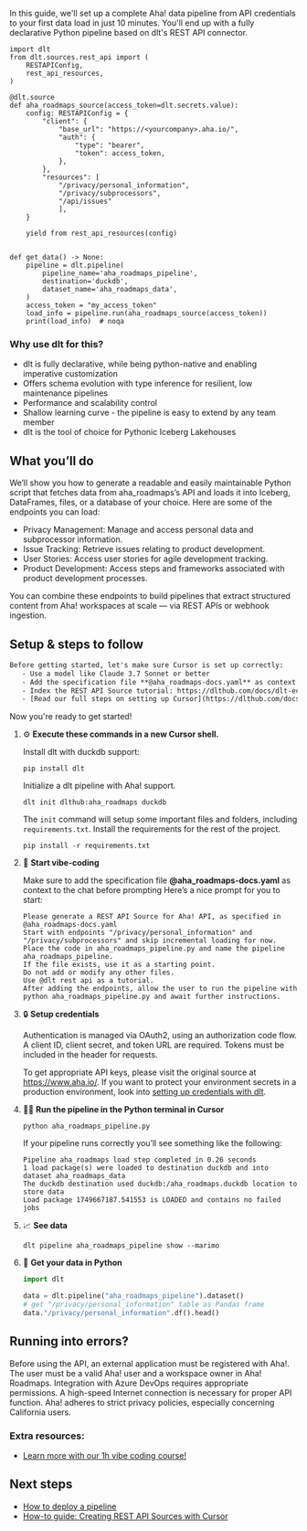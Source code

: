 In this guide, we'll set up a complete Aha! data pipeline from API credentials to your first data load in just 10 minutes. You'll end up with a fully declarative Python pipeline based on dlt's REST API connector.

```python-outcome
import dlt
from dlt.sources.rest_api import (
    RESTAPIConfig,
    rest_api_resources,
)

@dlt.source
def aha_roadmaps_source(access_token=dlt.secrets.value):
    config: RESTAPIConfig = {
        "client": {
            "base_url": "https://<yourcompany>.aha.io/",
            "auth": {
                "type": "bearer",
                "token": access_token,
            },
        },
        "resources": [
            "/privacy/personal_information",
            "/privacy/subprocessors",
            "/api/issues"
            ],
    }

    yield from rest_api_resources(config)


def get_data() -> None:
    pipeline = dlt.pipeline(
        pipeline_name='aha_roadmaps_pipeline',
        destination='duckdb',
        dataset_name='aha_roadmaps_data', 
    )
    access_token = "my_access_token"
    load_info = pipeline.run(aha_roadmaps_source(access_token))
    print(load_info)  # noqa
```

### Why use dlt for this?

- dlt is fully declarative, while being python-native and enabling imperative customization
- Offers schema evolution with type inference for resilient, low maintenance pipelines
- Performance and scalability control
- Shallow learning curve - the pipeline is easy to extend by any team member
- dlt is the tool of choice for Pythonic Iceberg Lakehouses

## What you’ll do

We’ll show you how to generate a readable and easily maintainable Python script that fetches data from aha_roadmaps’s API and loads it into Iceberg, DataFrames, files, or a database of your choice. Here are some of the endpoints you can load:

- Privacy Management: Manage and access personal data and subprocessor information.
- Issue Tracking: Retrieve issues relating to product development.
- User Stories: Access user stories for agile development tracking.
- Product Development: Access steps and frameworks associated with product development processes.

You can combine these endpoints to build pipelines that extract structured content from Aha! workspaces at scale — via REST APIs or webhook ingestion.

## Setup & steps to follow

```default
Before getting started, let's make sure Cursor is set up correctly:
   - Use a model like Claude 3.7 Sonnet or better
   - Add the specification file **@aha_roadmaps-docs.yaml** as context
   - Index the REST API Source tutorial: https://dlthub.com/docs/dlt-ecosystem/verified-sources/rest_api/ and add it to context as **@dlt rest api**
   - [Read our full steps on setting up Cursor](https://dlthub.com/docs/dlt-ecosystem/llm-tooling/cursor-restapi#23-configuring-cursor-with-documentation)
```

Now you're ready to get started! 

1. ⚙️ **Execute these commands in a new Cursor shell.**
    
    Install dlt with duckdb support:
    ```shell
    pip install dlt
    ```

    Initialize a dlt pipeline with Aha! support.
    ```shell
    dlt init dlthub:aha_roadmaps duckdb
    ```

    The `init` command will setup some important files and folders, including `requirements.txt`. Install the requirements for the rest of the project.
    ```shell
    pip install -r requirements.txt
    ```
    
2. 🤠 **Start vibe-coding**
    
    Make sure to add the specification file **@aha_roadmaps-docs.yaml** as context to the chat before prompting
    Here’s a nice prompt for you to start: 
    
    ```prompt
    Please generate a REST API Source for Aha! API, as specified in @aha_roadmaps-docs.yaml 
    Start with endpoints "/privacy/personal_information" and "/privacy/subprocessors" and skip incremental loading for now. 
    Place the code in aha_roadmaps_pipeline.py and name the pipeline aha_roadmaps_pipeline. 
    If the file exists, use it as a starting point. 
    Do not add or modify any other files. 
    Use @dlt rest api as a tutorial. 
    After adding the endpoints, allow the user to run the pipeline with python aha_roadmaps_pipeline.py and await further instructions.
    ```

    
3. 🔒 **Setup credentials** 
    
    Authentication is managed via OAuth2, using an authorization code flow. A client ID, client secret, and token URL are required. Tokens must be included in the header for requests.
    
    To get appropriate API keys, please visit the original source at https://www.aha.io/.
    If you want to protect your environment secrets in a production environment, look into [setting up credentials with dlt](https://dlthub.com/docs/walkthroughs/add_credentials).
    
4. 🏃‍♀️ **Run the pipeline in the Python terminal in Cursor**
    
    ```shell
    python aha_roadmaps_pipeline.py
    ```
    
    If your pipeline runs correctly you’ll see something like the following:
    
    ```shell
    Pipeline aha_roadmaps load step completed in 0.26 seconds
    1 load package(s) were loaded to destination duckdb and into dataset aha_roadmaps_data
    The duckdb destination used duckdb:/aha_roadmaps.duckdb location to store data
    Load package 1749667187.541553 is LOADED and contains no failed jobs
    ```
    
5. 📈 **See data**
    
    ```shell
    dlt pipeline aha_roadmaps_pipeline show --marimo
    ```
    
6. 🐍 **Get your data in Python**
    
    ```python
    import dlt

   data = dlt.pipeline("aha_roadmaps_pipeline").dataset()
   # get "/privacy/personal_information" table as Pandas frame
   data."/privacy/personal_information".df().head()
    ```

## Running into errors?

Before using the API, an external application must be registered with Aha!. The user must be a valid Aha! user and a workspace owner in Aha! Roadmaps. Integration with Azure DevOps requires appropriate permissions. A high-speed Internet connection is necessary for proper API function. Aha! adheres to strict privacy policies, especially concerning California users.

### Extra resources:

- [Learn more with our 1h vibe coding course!](https://www.youtube.com/watch?v=GGid70rnJuM)

## Next steps

- [How to deploy a pipeline](https://dlthub.com/docs/walkthroughs/deploy-a-pipeline)
- [How-to guide: Creating REST API Sources with Cursor](https://dlthub.com/docs/dlt-ecosystem/llm-tooling/cursor-restapi)